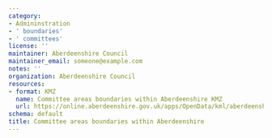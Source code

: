 ```yaml
---
category:
- Admininstration
- ' boundaries'
- ' committees'
license: ''
maintainer: Aberdeenshire Council
maintainer_email: someone@example.com
notes: ''
organization: Aberdeenshire Council
resources:
- format: KMZ
  name: Committee areas boundaries within Aberdeenshire KMZ
  url: https://online.aberdeenshire.gov.uk/apps/OpenData/kml/aberdeenshire_council_committee_areas.kmz
schema: default
title: Committee areas boundaries within Aberdeenshire
---
```

